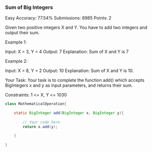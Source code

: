###  Sum of Big Integers
Easy Accuracy: 77.54% Submissions: 8985 Points: 2

Given two positive integers X and Y. You have to add two integers and output their sum.

 

Example 1:

Input:
X = 3, Y = 4
Output:
7
Explanation:
Sum of X and Y is 7

 

Example 2:

Input:
X = 8, Y = 2 
Output:
10
Explanation:
Sum of X and Y is 10.

 

Your Task:
Your task is to complete the function add() which accepts BigIntegers x and y as input parameters, and returns their sum.

 

Constraints:
1 <= X, Y <= 1030
```java
class MathematicalOperation{
    
    static BigInteger add(BigInteger x, BigInteger y){
            
        // Your code here
        return x.add(y);
        
    }
    
}
```
